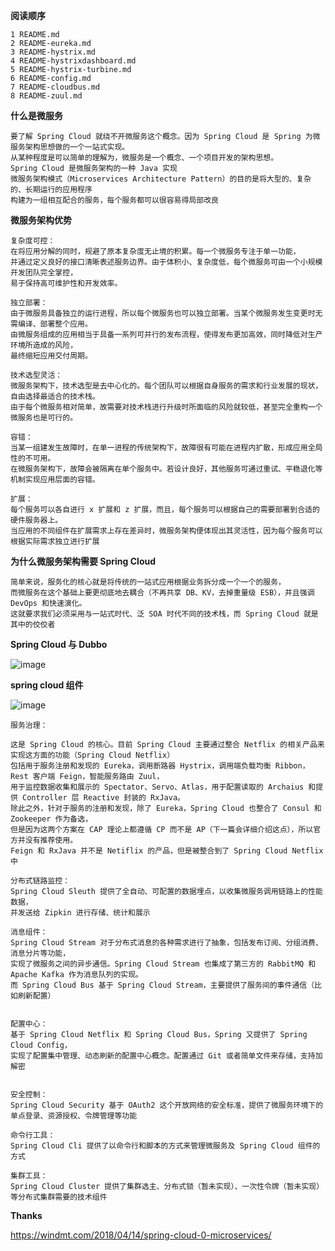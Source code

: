 **阅读顺序**

    1 README.md
    2 README-eureka.md
    3 README-hystrix.md
    4 README-hystrixdashboard.md
    5 README-hystrix-turbine.md
    6 README-config.md
    7 README-cloudbus.md
    8 README-zuul.md


**什么是微服务**

    要了解 Spring Cloud 就绕不开微服务这个概念。因为 Spring Cloud 是 Spring 为微服务架构思想做的一个一站式实现。
    从某种程度是可以简单的理解为，微服务是一个概念、一个项目开发的架构思想。
    Spring Cloud 是微服务架构的一种 Java 实现
    微服务架构模式（Microservices Architecture Pattern）的目的是将大型的、复杂的、长期运行的应用程序
    构建为一组相互配合的服务，每个服务都可以很容易得局部改良

**微服务架构优势**

    复杂度可控： 
    在将应用分解的同时，规避了原本复杂度无止境的积累。每一个微服务专注于单一功能，
    并通过定义良好的接口清晰表述服务边界。由于体积小、复杂度低，每个微服务可由一个小规模开发团队完全掌控，
    易于保持高可维护性和开发效率。
                
    独立部署：
    由于微服务具备独立的运行进程，所以每个微服务也可以独立部署。当某个微服务发生变更时无需编译、部署整个应用。
    由微服务组成的应用相当于具备一系列可并行的发布流程，使得发布更加高效，同时降低对生产环境所造成的风险，
    最终缩短应用交付周期。
              
    技术选型灵活：
    微服务架构下，技术选型是去中心化的。每个团队可以根据自身服务的需求和行业发展的现状，自由选择最适合的技术栈。
    由于每个微服务相对简单，故需要对技术栈进行升级时所面临的风险就较低，甚至完全重构一个微服务也是可行的。
                 
    容错：
    当某一组建发生故障时，在单一进程的传统架构下，故障很有可能在进程内扩散，形成应用全局性的不可用。
    在微服务架构下，故障会被隔离在单个服务中。若设计良好，其他服务可通过重试、平稳退化等机制实现应用层面的容错。
          
    扩展：
    每个服务可以各自进行 x 扩展和 z 扩展，而且，每个服务可以根据自己的需要部署到合适的硬件服务器上。
    当应用的不同组件在扩展需求上存在差异时，微服务架构便体现出其灵活性，因为每个服务可以根据实际需求独立进行扩展


**为什么微服务架构需要 Spring Cloud**
    
    简单来说，服务化的核心就是将传统的一站式应用根据业务拆分成一个一个的服务，
    而微服务在这个基础上要更彻底地去耦合（不再共享 DB、KV，去掉重量级 ESB），并且强调 DevOps 和快速演化。
    这就要求我们必须采用与一站式时代、泛 SOA 时代不同的技术栈，而 Spring Cloud 就是其中的佼佼者

**Spring Cloud 与  Dubbo** 

![image](https://github.com/heydapao/springcloud/raw/master/img/springcloud-dubbo.png)


**spring cloud 组件**

![image](https://github.com/heydapao/springcloud/raw/master/img/springcloud-framework.png)

    服务治理：
    
    这是 Spring Cloud 的核心。目前 Spring Cloud 主要通过整合 Netflix 的相关产品来实现这方面的功能（Spring Cloud Netflix）
    包括用于服务注册和发现的 Eureka，调用断路器 Hystrix，调用端负载均衡 Ribbon，Rest 客户端 Feign，智能服务路由 Zuul，
    用于监控数据收集和展示的 Spectator、Servo、Atlas，用于配置读取的 Archaius 和提供 Controller 层 Reactive 封装的 RxJava。
    除此之外，针对于服务的注册和发现，除了 Eureka，Spring Cloud 也整合了 Consul 和 Zookeeper 作为备选，
    但是因为这两个方案在 CAP 理论上都遵循 CP 而不是 AP（下一篇会详细介绍这点），所以官方并没有推荐使用。
    Feign 和 RxJava 并不是 Netiflix 的产品，但是被整合到了 Spring Cloud Netflix 中
    
    分布式链路监控：
    Spring Cloud Sleuth 提供了全自动、可配置的数据埋点，以收集微服务调用链路上的性能数据，
    并发送给 Zipkin 进行存储、统计和展示
    
    消息组件：
    Spring Cloud Stream 对于分布式消息的各种需求进行了抽象，包括发布订阅、分组消费、消息分片等功能，
    实现了微服务之间的异步通信。Spring Cloud Stream 也集成了第三方的 RabbitMQ 和 Apache Kafka 作为消息队列的实现。
    而 Spring Cloud Bus 基于 Spring Cloud Stream，主要提供了服务间的事件通信（比如刷新配置）
    
    
    配置中心：
    基于 Spring Cloud Netflix 和 Spring Cloud Bus，Spring 又提供了 Spring Cloud Config，
    实现了配置集中管理、动态刷新的配置中心概念。配置通过 Git 或者简单文件来存储，支持加解密
    
    
    安全控制：
    Spring Cloud Security 基于 OAuth2 这个开放网络的安全标准，提供了微服务环境下的单点登录、资源授权、令牌管理等功能
    
    命令行工具：
    Spring Cloud Cli 提供了以命令行和脚本的方式来管理微服务及 Spring Cloud 组件的方式
    
    集群工具：
    Spring Cloud Cluster 提供了集群选主、分布式锁（暂未实现）、一次性令牌（暂未实现）等分布式集群需要的技术组件
    

**Thanks**

https://windmt.com/2018/04/14/spring-cloud-0-microservices/